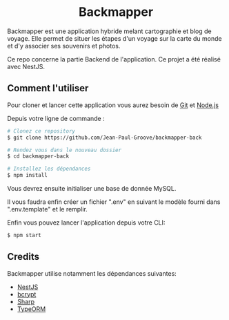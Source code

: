 <h1 align="center">
  Backmapper
  <br>
</h1>

Backmapper est une application hybride melant cartographie et blog de voyage. Elle permet de situer les étapes d'un voyage sur la carte du monde et d'y associer ses souvenirs et photos.

Ce repo concerne la partie Backend de l'application.
Ce projet a été réalisé avec NestJS.

## Comment l'utiliser

Pour cloner et lancer cette application vous aurez besoin de [Git](https://git-scm.com) et [Node.js](https://nodejs.org/en/download/)

Depuis votre ligne de commande :

```bash
# Clonez ce repository
$ git clone https://github.com/Jean-Paul-Groove/backmapper-back

# Rendez vous dans le nouveau dossier
$ cd backmapper-back

# Installez les dépendances
$ npm install
```

Vous devrez ensuite initialiser une base de donnée MySQL.

Il vous faudra enfin créer un fichier ".env" en suivant le modèle fourni dans ".env.template" et le remplir.

Enfin vous pouvez lancer l'application depuis votre CLI:

```bash
$ npm start
```

## Credits

Backmapper utilise notamment les dépendances suivantes:

- [NestJS](https://nestjs.com/)
- [bcrypt](https://github.com/kelektiv/node.bcrypt.js#readme)
- [Sharp](https://sharp.pixelplumbing.com/)
- [TypeORM](https://typeorm.io/)
